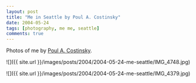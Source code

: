 ```yaml
---
layout: post
title: "Me in Seattle by Poul A. Costinsky"
date: 2004-05-24
tags: [photography, me me, seattle]
comments: true
---
```

Photos of me by [Poul A. Costinsky](http://www.polyrealism.com).

![]({{ site.url }}/images/posts/2004/2004-05-24-me-seattle/IMG_4748.jpg)

![]({{ site.url }}/images/posts/2004/2004-05-24-me-seattle/IMG_4379.jpg)

